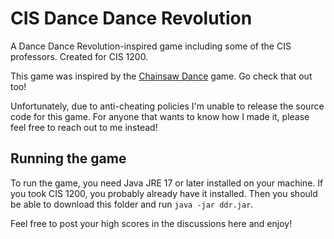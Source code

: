 # CIS Dance Dance Revolution

A Dance Dance Revolution-inspired game including some of the CIS professors. Created for CIS 1200.

This game was inspired by the [Chainsaw Dance](https://benedique.itch.io/chainsaw-dance) game. Go check that out too!

Unfortunately, due to anti-cheating policies I'm unable to release the source code for this game. For anyone that wants to know how I made it, please feel free to reach out to me instead!

## Running the game

To run the game, you need Java JRE 17 or later installed on your machine. If you took CIS 1200, you probably already have it installed. Then you should be able to download this folder and run `java -jar ddr.jar`.

Feel free to post your high scores in the discussions here and enjoy!
